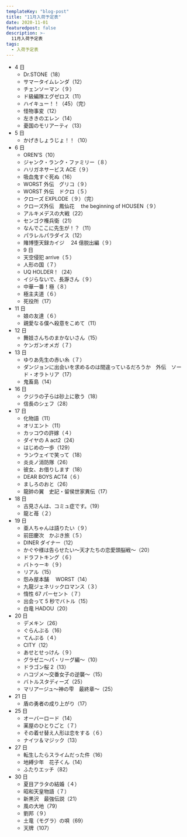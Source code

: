 ```yaml
---
templateKey: "blog-post"
title: "11月入荷予定表"
date: 2020-11-01
featuredpost: false
description: >-
  11月入荷予定表
tags:
  - 入荷予定表
---
```


- 4 日
  - Dr.STONE（18）
  - サマータイムレンダ（12）
  - チェンソーマン（９）
  - ド級編隊エグゼロス（11）
  - ハイキュー！！（45）（完）
  - 怪物事変（12）
  - 左ききのエレン（14）
  - 憂国のモリアーティ（13）
- 5 日
  - かげきしょうじょ！！（10）
- 6 日
  - OREN’S（10）
  - ジャンク・ランク・ファミリー（８）
  - ハリガネサービス ACE（９）
  - 吸血鬼すぐ死ぬ（16）
  - WORST 外伝　グリコ（９）
  - WORST 外伝　ドクロ（５）
  - クローズ EXPLODE（９）（完）
  - クローズ外伝　鳳仙花　 the beginning of HOUSEN（９）
  - アルキメデスの大戦（22）
  - センゴク権兵衛（21）
  - なんでここに先生が！？（11）
  - パラレルパラダイス（12）
  - 賭博堕天録カイジ　 24 億脱出編（９）
  - 9 日
  - 天空侵犯 arrive（５）
  - 人形の国（７）
  - UQ HOLDER！（24）
  - イジらないで、長瀞さん（９）
  - 中華一番！極（８）
  - 極主夫道（６）
  - 死役所（17）
- 11 日
  - 娘の友達（６）
  - 親愛なる僕へ殺意をこめて（11）
- 12 日
  - 舞妓さんちのまかないさん（15）
  - ケンガンオメガ（７）
- 13 日
  - ゆりあ先生の赤い糸（７）
  - ダンジョンに出会いを求めるのは間違っているだろうか　外伝　ソード・オラトリア（17）
  - 鬼畜島（14）
- 16 日
  - クジラの子らは砂上に歌う（18）
  - 信長のシェフ（28）
- 17 日
  - 化物語（11）
  - オリエント（11）
  - カッコウの許嫁（４）
  - ダイヤの A act2（24）
  - はじめの一歩（129）
  - ランウェイで笑って（18）
  - 炎炎ノ消防隊（26）
  - 彼女、お借りします（18）
  - DEAR BOYS ACT4（６）
  - ましろのおと（26）
  - 龍帥の翼　史記・留侯世家異伝（17）
- 18 日
  - 古見さんは、コミュ症です。（19）
  - 龍と苺（２）
- 19 日
  - 亜人ちゃんは語りたい（９）
  - 前田慶次　かぶき旅（５）
  - DINER ダイナー（12）
  - かぐや様は告らせたい～天才たちの恋愛頭脳戦～（20）
  - ドラフトキング（６）
  - バトゥーキ（９）
  - リアル（15）
  - 怨み屋本舗　 WORST（14）
  - 九龍ジェネリックロマンス（３）
  - 惰性 67 パーセント（７）
  - 出会って 5 秒でバトル（15）
  - 白竜 HADOU（20）
- 20 日
  - デメキン（26）
  - ぐらんぶる（16）
  - てんぷる（４）
  - CITY（12）
  - あせとせっけん（９）
  - グラゼニ～パ・リーグ編～（10）
  - ドラゴン桜 2（13）
  - ハコヅメ～交番女子の逆襲～（15）
  - バトルスタディーズ（25）
  - マリアージュ～神の雫　最終章～（25）
- 21 日
  - 盾の勇者の成り上がり（17）
- 25 日
  - オーバーロード（14）
  - 薬屋のひとりごと（７）
  - その着せ替え人形は恋をする（６）
  - ナイツ＆マジック（13）
- 27 日
  - 転生したらスライムだった件（16）
  - 地縛少年　花子くん（14）
  - ふたりエッチ（82）
- 30 日
  - 夏目アラタの結婚（４）
  - 昭和天皇物語（７）
  - 新黒沢　最強伝説（21）
  - 風の大地（79）
  - 劉邦（９）
  - 土竜（モグラ）の唄（69）
  - 天牌（107）
